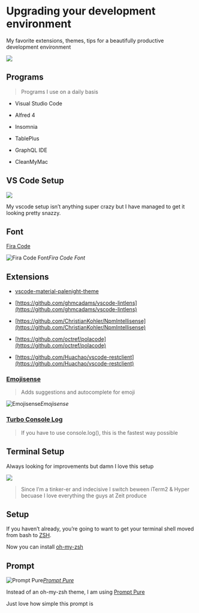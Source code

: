 # Upgrading your development environment

My favorite extensions, themes, tips for a beautifully productive development environment

![](https://cdn-images-1.medium.com/max/3360/1*dWsJ6ausoRhmxHnhn4HCdg@2x.jpeg)

## Programs
> Programs I use on a daily basis

* Visual Studio Code

* Alfred 4

* Insomnia

* TablePlus

* GraphQL IDE

* CleanMyMac

## VS Code Setup

![](https://cdn-images-1.medium.com/max/5140/1*xlG_5GfH6fg521j-HEsz2Q.png)

My vscode setup isn’t anything super crazy but I have managed to get it looking pretty snazzy.

## Font

[Fira Code](https://github.com/tonsky/FiraCode)

![Fira Code Font](https://cdn-images-1.medium.com/max/2696/1*qnYMe196shFEa5L4NgS1YQ.png)*Fira Code Font*

## Extensions

* [vscode-material-palenight-theme](https://github.com/whizkydee/vscode-material-palenight-theme)

* [https://github.com/ghmcadams/vscode-lintlens](https://github.com/ghmcadams/vscode-lintlens)

* [https://github.com/ChristianKohler/NpmIntellisense](https://github.com/ChristianKohler/NpmIntellisense)

* [https://github.com/octref/polacode](https://github.com/octref/polacode)

* [https://github.com/Huachao/vscode-restclient](https://github.com/Huachao/vscode-restclient)

### [Emojisense](https://github.com/mattbierner/vscode-emojisense)
> Adds suggestions and autocomplete for emoji

![Emojisense](https://cdn-images-1.medium.com/max/2000/1*pygmozaZSS9uPViw5oW8-Q.gif)*Emojisense*

### [Turbo Console Log](https://github.com/Chakroun-Anas/turbo-console-log)
> If you have to use console.log(), this is the fastest way possible

## Terminal Setup

Always looking for improvements but damn I love this setup

![](https://cdn-images-1.medium.com/max/2792/1*49ww1mbZWKG7jxvqPJL8YQ.png)
> Since I’m a tinker-er and indecisive I switch beween iTerm2 & Hyper becuase I love everything the guys at Zeit produce

## Setup

If you haven’t already, you’re going to want to get your terminal shell moved from bash to [ZSH](https://github.com/robbyrussell/oh-my-zsh/wiki/Installing-ZSH).

Now you can install [oh-my-zsh](https://ohmyz.sh/)

## Prompt

![[Prompt Pure](https://github.com/sindresorhus/pure)](https://cdn-images-1.medium.com/max/3456/1*1yilRy3UZcLEbv9Q3ekeeA.png)*[Prompt Pure](https://github.com/sindresorhus/pure)*

Instead of an oh-my-zsh theme, I am using [Prompt Pure](https://github.com/sindresorhus/pure)

Just love how simple this prompt is
